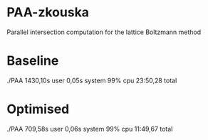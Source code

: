 # PAA-zkouska

Parallel intersection computation for the lattice Boltzmann method

# Baseline

./PAA  1430,10s user 0,05s system 99% cpu 23:50,28 total

# Optimised

./PAA  709,58s user 0,06s system 99% cpu 11:49,67 total
